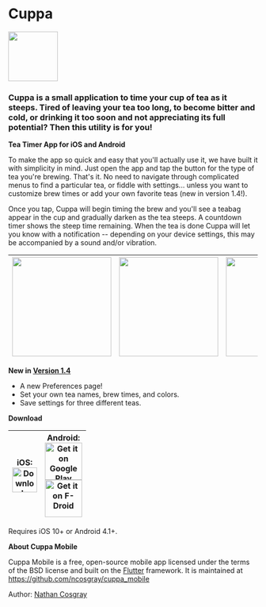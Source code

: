 # Cuppa

<img src="https://github.com/ncosgray/cuppa_mobile/blob/master/fastlane/metadata/android/en-US/images/icon.png" width="100"/>

### Cuppa is a small application to time your cup of tea as it steeps. Tired of leaving your tea too long, to become bitter and cold, or drinking it too soon and not appreciating its full potential? Then this utility is for you!

**Tea Timer App for iOS and Android**

To make the app so quick and easy that you'll actually use it, we have built it with simplicity in mind. Just open the app and tap the button for the type of tea you're brewing. That's it. No need to navigate through complicated menus to find a particular tea, or fiddle with settings... unless you want to customize brew times or add your own favorite teas (new in version 1.4!).

Once you tap, Cuppa will begin timing the brew and you'll see a teabag appear in the cup and gradually darken as the tea steeps. A countdown timer shows the steep time remaining. When the tea is done Cuppa will let you know with a notification -- depending on your device settings, this may be accompanied by a sound and/or vibration.

<img src="https://github.com/ncosgray/cuppa_mobile/blob/master/fastlane/metadata/android/en-US/images/phoneScreenshots/1.png" width="200"/>|<img src="https://github.com/ncosgray/cuppa_mobile/blob/master/fastlane/metadata/android/en-US/images/phoneScreenshots/2.png" width="200"/>|<img src="https://github.com/ncosgray/cuppa_mobile/blob/master/fastlane/metadata/android/en-US/images/phoneScreenshots/3.png" width="200"/>|<img src="https://github.com/ncosgray/cuppa_mobile/blob/master/fastlane/metadata/android/en-US/images/phoneScreenshots/4.png" width="200"/>
-|-|-|-

**New in [Version 1.4](https://github.com/ncosgray/cuppa_mobile/releases/tag/1.4)**

* A new Preferences page!
* Set your own tea names, brew times, and colors.
* Save settings for three different teas.

**Download**

iOS:<br/><a href="https://itunes.apple.com/us/app/cuppa-tea-timer/id1241458171"><img src="https://tools.applemediaservices.com/api/badges/download-on-the-app-store/black/en-us" alt="Download on the App Store" height="50"/></a>|Android:<br/><a href="https://play.google.com/store/apps/details?id=com.nathanatos.Cuppa"><img src="https://play.google.com/intl/en_us/badges/static/images/badges/en_badge_web_generic.png" alt="Get it on Google Play" height="75"/></a><br/><a href="https://f-droid.org/en/packages/com.nathanatos.Cuppa/"><img src="https://fdroid.gitlab.io/artwork/badge/get-it-on.png" alt="Get it on F-Droid" height="75"></a>
-|-

Requires iOS 10+ or Android 4.1+.

**About Cuppa Mobile**

Cuppa Mobile is a free, open-source mobile app licensed under the terms of the BSD license and built on the [Flutter](http://flutter.io) framework. It is maintained at https://github.com/ncosgray/cuppa_mobile

Author: [Nathan Cosgray](https://www.nathanatos.com)
